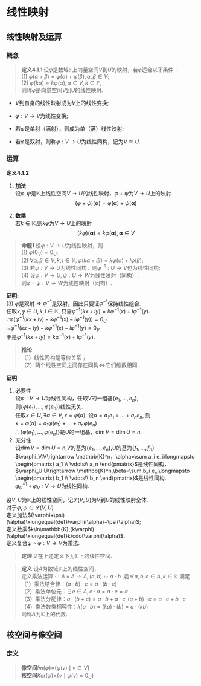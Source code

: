 # 线性映射

## 线性映射及运算

### 概念

> $\textbf{定义4.1.1 }$设$\varphi$是数域$\mathbb{F}$上向量空间$V$到$U$的映射，若$\varphi$适合以下条件：  
(1) $\varphi(\alpha+\beta)=\varphi(\alpha)+\varphi(\beta), \alpha,\beta\in V$;  
(2) $\varphi(k\alpha)=k\varphi(\alpha),\alpha\in V, k\in\mathbb{F},$  
则称$\varphi$是向量空间$V$到$U$的线性映射.

* $V$到自身的线性映射成为$V$上的线性变换;

* $\varphi:V\rightarrow V$为线性变换;

* 若$\varphi$是单射（满射），则成为单（满）线性映射;

* 若$\varphi$是双射，则称$\varphi:V\rightarrow U$为线性同构，记为$V\cong U$.

### 运算

$\textbf{定义4.1.2}$

1. **加法**  
设$\varphi,\psi$是$\mathbb{K}$上线性空间$V\rightarrow U$的线性映射，$\varphi+\psi$为$V\rightarrow U$上的映射
$$(\varphi+\psi)(\mathbf{\alpha})=\varphi(\mathbf{\alpha})+\psi(\mathbf{\alpha})$$

2. **数乘**  
若$k\in \mathbb{K}$,则$k\varphi$为$V\rightarrow U$上的映射
$$(k\varphi)(\mathbf{\alpha})=k\varphi(\mathbf{\alpha}),\mathbf{\alpha}\in V$$

> **命题1** 设$\varphi:V\rightarrow U$为线性映射，则  
(1) $\varphi (0_{V})=0_{U}$;  
(2) $\forall \alpha, \beta\in V,k,l\in\mathbb{K}, \varphi(k\alpha+l\beta)=k\varphi(\alpha)+l\varphi(\beta)$;  
(3) 若$\varphi:V\rightarrow U$为线性同构，则$\varphi^{-1}:U\rightarrow V$也为线性同构;   
(4) 设$\varphi:V\rightarrow U,\psi:U\rightarrow W$为线性映射（同构）,   
则$\varphi\circ \psi:V\rightarrow W$为线性映射（同构）.

**证明:**  
(3) 
$\varphi$是双射$\Longrightarrow \varphi^{-1}$是双射，因此只要证$\varphi^{-1}$保持线性组合.  
任取$x,y\in U,k,l\in\mathbb{K}$, 只需$\varphi^{-1}(kx+ly)=k\varphi^{-1}(x)+l\varphi^{-1}(y)$.  
$\because \varphi(\varphi^{-1}(kx+ly)-k\varphi^{-1}(x)-l\varphi^{-1}(y))=0_{U}$  
$\therefore \varphi^{-1}(kx+ly)-k\varphi^{-1}(x)-l\varphi^{-1}(y)=0_{V}$  
于是$\varphi^{-1}(kx+ly)=k\varphi^{-1}(x)+l\varphi^{-1}(y)$.

> **推论**  
（1）线性同构是等价关系；  
（2）两个线性空间之间存在同构$\Longleftrightarrow$它们维数相同.  

**证明**  
1. 必要性  
设$\varphi:V\rightarrow U$为线性同构，任取$V$的一组基{$e_{1},...,e_{n}$},  
则{$\varphi(e_{1}),...,\varphi(e_{n})$}线性无关.  
任取$x\in U,\exists \alpha\in V, x=\varphi(\alpha)$. 设$\alpha=a_{1}e_{1}+...+a_{n}e_{n}$, 则  
$x=\varphi(\alpha)=a_{1}\varphi(e_{1})+...+a_{n}\varphi(e_{n})$  
$\therefore$ {$\varphi(e_{1}),...,\varphi(e_{n})$}是$U$的一组基，$\dim V=\dim U=n$.  
2. 充分性  
设$\dim V=\dim U=n$,$V$的基为$\{e_1,...,e_n\}$,$U$的基为$\{f_1,...,f_n\}$  
$\varphi_V:V\rightarrow \mathbb{K}^n，\alpha=\sum a_i e_i\longmapsto \begin{pmatrix}
             a_1 \\
             \vdots\\
             a_n
         \end{pmatrix}$是线性同构，  
$\varphi_U:U\rightarrow \mathbb{K}^n,\beta=\sum b_i e_i\longmapsto \begin{pmatrix}
             b_1 \\
             \vdots\\
             b_n
\end{pmatrix}$是线性同构.  
$\varphi^{-1}_U\circ\varphi_V:V\rightarrow U$为线性同构.

设$V,U$为$\mathbb{K}$上的线性空间，记$\mathscr{L}(V,U)$为$V$到$U$的线性映射全体.  
对于$\varphi,\psi\in\mathscr{L}(V,U)$  
定义加法$(\varphi+\psi)(\alpha)\xlongequal{def}\varphi(\alpha)+\psi(\alpha)$;  
定义数乘$k\in\mathbb{K},(k\varphi)(\alpha)\xlongequal{def}k\cdot\varphi(\alpha)$.  
定义复合$\psi\circ\varphi:V\rightarrow V$为乘法.

> **定理** $\mathscr{L}$在上述定义下为$\mathbb{K}$上的线性空间.

> **定义** 设$A$为数域$\mathbb{K}$上的线性空间，  
定义乘法运算 $\cdot:A\times A\rightarrow A, (a,b)\longmapsto a\cdot b$ ,若$\forall a,b,c\in A,k\in\mathbb{K}$
满足  
（1）乘法结合律：$(a\cdot b)\cdot c=a\cdot (b\cdot c)$  
（2）乘法单位元：$\exists e\in A, e\cdot a=a\cdot e=a$  
（3）乘法分配律：$a\cdot(b+c)=a\cdot b+a\cdot c,(a+b)\cdot c=a\cdot c+b\cdot c$  
（4）乘法数乘相容性：$k(a\cdot b)=(ka)\cdot(b)=a\cdot(kb)$  
则称$A$为$\mathbb{K}$上的代数.  


## 核空间与像空间

### 定义

> $\textbf{像空间}Im(\varphi)=${$\varphi(v)\mid v\in V$}    
$\textbf{核空间}Ker(\varphi)=${$v\mid \varphi(v)=0_{U}$}

